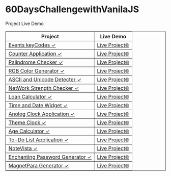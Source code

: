 # 60DaysChallengewithVanilaJS
Project	Live Demo
 <table border="1">
        <tr>
            <th>Project</th>
            <th>Live Demo</th>
        </tr>
        <tr>
            <td><a href="https://shorturl.at/pwBXZ">Events keyCodes ✓</a></td>
            <td><a href="https://shorturl.at/gDIV4">Live Project🌐</a></td>
        </tr>
        <tr>
            <td><a href="https://shorturl.at/efinL">Counter Application ✓</a></td>
            <td><a href="https://shorturl.at/mACY1">Live Project🌐</a></td>
        </tr>
        <tr>
            <td><a href="https://shorturl.at/ahLP9">Palindrome Checker ✓</a></td>
            <td><a href="https://shorturl.at/tGIO5">Live Project🌐</a></td>
        </tr>
        <tr>
            <td><a href="https://shorturl.at/jlqz6">RGB Color Generator ✓</a></td>
            <td><a href="https://shorturl.at/dgn68">Live Project🌐</a></td>
        </tr>
        <tr>
            <td><a href="https://shorturl.at/jkM35">ASCII and Unicode Detecter ✓</a></td>
            <td><a href="https://shorturl.at/hkHO2">Live Project🌐</a></td>
        </tr>
        <tr>
            <td><a href="https://shorturl.at/suFO3">NetWork Strength Checker ✓</a></td>
            <td><a href="https://shorturl.at/iCI26">Live Project🌐</a></td>
        </tr>
        </tr>
        <tr>
            <td><a href="https://shorturl.at/ijoBC">Loan Calculator ✓</a></td>
            <td><a href="https://shorturl.at/aIMV7">Live Project🌐</a></td>
       </tr>
        </tr>
        <tr>
            <td><a href="https://shorturl.at/gxHJ9">Time and Date Widget ✓</a></td>
            <td><a href="https://shorturl.at/aBDEG">Live Project🌐</a></td>
       </tr>
        <tr>
            <td><a href="https://shorturl.at/dHX06">Anolog Clock Application ✓</a></td>
            <td><a href="https://zippy-lokum-e2c7aa.netlify.app/">Live Project🌐</a></td>
       </tr>
        <tr>
            <td><a href="https://shorturl.at/jknB8">Theme Clock ✓</a></td>
            <td><a href="https://65152b16d959405ff3999ce4--merry-raindrop-3a9649.netlify.app/">Live Project🌐</a></td>
       </tr>
        <tr>
            <td><a href="https://lnkd.in/dC2QTYNQ">Age Calculator ✓</a></td>
            <td><a href="https://6516759613a91b44a9d464bd--comfy-sherbet-ff7937.netlify.app/">Live Project🌐</a></td>
       </tr>
        <tr>
            <td><a href="https://github.com/pradyumn8/60DaysChallengewithVanilaJS/tree/6afa95ab9748243b34fc07039c9fa40eab111f1b/ProjectDay12">To-Do List Application ✓</a></td>
            <td><a href="https://651746410c95ec2e69c0157f--jade-kataifi-e57e5a.netlify.app/">Live Project🌐</a></td>
       </tr>
        <tr>
            <td><a href="https://github.com/pradyumn8/60DaysChallengewithVanilaJS/tree/0d7f27bb287764c0cad089ecacff32011ac86081/ProjectDay13">NoteVista ✓</a></td>
            <td><a href="https://6518dfd58d9792077670f70c--courageous-chaja-a26216.netlify.app/">Live Project🌐</a></td>
       </tr>
        <tr>
            <td><a href="https://github.com/pradyumn8/60DaysChallengewithVanilaJS/tree/0d7f27bb287764c0cad089ecacff32011ac86081/ProjectDay14">Enchanting Password Generator ✓</a></td>
            <td><a href="https://651a2376b44105331c1b34c0--courageous-axolotl-2e23b5.netlify.app/">Live Project🌐</a></td>
       </tr>
        <tr>
            <td><a href="https://github.com/pradyumn8/60DaysChallengewithVanilaJS/tree/9d16bf935cc2d595ca7a48101f1bc3b8ce134551/ProjectDay15">MagnetPara Generator ✓</a></td>
            <td><a href="https://651b600a6346fc056a65b9b9--incomparable-rugelach-9e19f6.netlify.app/">Live Project🌐</a></td>
       </tr>
       
 </table>
